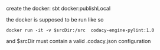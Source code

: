 create the docker: sbt docker:publishLocal

the docker is supposed to be run like so

```
docker run -it -v $srcDir:/src  codacy-engine-pylint:1.0
```

and $srcDir must contain a valid .codacy.json configuration